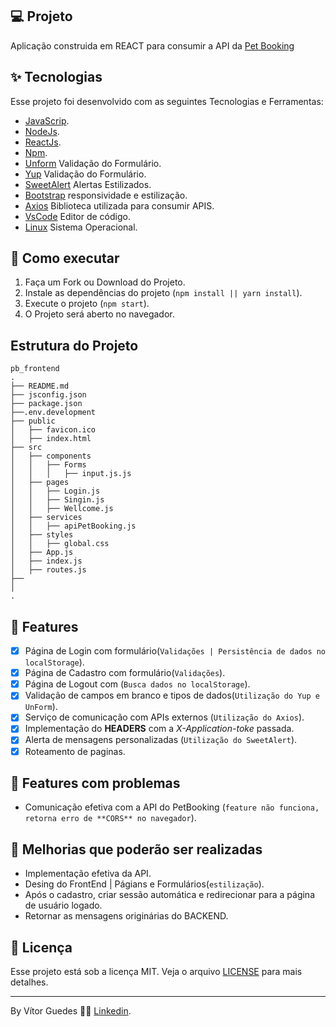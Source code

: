 ## 💻 Projeto

Aplicação construida em REACT para consumir a API da [Pet Booking](https://petbooking.com.br/)

## ✨ Tecnologias

Esse projeto foi desenvolvido com as seguintes Tecnologias e Ferramentas:

- [JavaScrip](https://developer.mozilla.org/pt-BR/docs/Web/JavaScript).
- [NodeJs](https://nodejs.org/en/).
- [ReactJs](https://pt-br.reactjs.org/).
- [Npm](https://www.npmjs.com/).
- [Unform](https://unform.dev/) Validação do Formulário.
- [Yup](https://www.npmjs.com/package/yup) Validação do Formulário.
- [SweetAlert](https://sweetalert.js.org/guides/) Alertas Estilizados.
- [Bootstrap](https://getbootstrap.com/) responsividade e estilização.
- [Axios](https://www.npmjs.com/package/axios) Biblioteca utilizada para consumir APIS.
- [VsCode](https://code.visualstudio.com/) Editor de código.
- [Linux](https://www.linux.org/) Sistema Operacional.

## 🚀 Como executar

1. Faça um Fork ou Download do Projeto.
2. Instale as dependências do projeto (`npm install || yarn install`).
3. Execute o projeto (`npm start`).
4. O Projeto será aberto no navegador.

## Estrutura do Projeto

```
pb_frontend 
.
├── README.md
├── jsconfig.json
├── package.json
├──.env.development
├── public
│   ├── favicon.ico
│   ├── index.html
├── src
│   ├── components
│   │   ├── Forms
│   │   │   ├── input.js.js
│   ├── pages
│   │   ├── Login.js
│   │   ├── Singin.js
│   │   ├── Wellcome.js
│   ├── services
│   │   ├── apiPetBooking.js
│   ├── styles
│   │   ├── global.css
│   ├── App.js
│   ├── index.js
│   ├── routes.js
├── 
│ 
.
```

## 🚧 Features

- [x] Página de Login com formulário(`Validações | Persistência de dados no localStorage`).
- [x] Página de Cadastro com formulário(`Validações`).
- [x] Página de Logout com (`Busca dados no localStorage`).
- [x] Validação de campos em branco e tipos de dados(`Utilização do Yup e UnForm`).
- [x] Serviço de comunicação com APIs externos (`Utilização do Axios`).
- [X] Implementação do **HEADERS** com a *X-Application-toke* passada.
- [x] Alerta de mensagens personalizadas (`Utilização do SweetAlert`).
- [x] Roteamento de paginas.

## 🚧 Features com problemas 
-  Comunicação efetiva com a API do PetBooking (`feature não funciona, retorna erro de **CORS** no navegador`).

## 🚧 Melhorias que poderão ser realizadas
-  Implementação efetiva da API.
-  Desing do FrontEnd | Págians e Formulários(`estilização`).
-  Após o cadastro, criar sessão automática e redirecionar para a página de usuário logado.
-  Retornar as mensagens originárias do BACKEND.

## 📄 Licença

Esse projeto está sob a licença MIT. Veja o arquivo [LICENSE](LICENSE.md) para mais detalhes.

---
By Vítor Guedes 👋🏻 [Linkedin](https://www.linkedin.com/in/vitor-guedes/).
